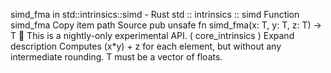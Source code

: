 simd_fma in std::intrinsics::simd - Rust
std
::
intrinsics
::
simd
Function
simd_fma
Copy item path
Source
pub unsafe fn simd_fma<T>(x: T, y: T, z: T) -> T
🔬
This is a nightly-only experimental API. (
core_intrinsics
)
Expand description
Computes
(x*y) + z
for each element, but without any intermediate rounding.
T
must be a vector of floats.